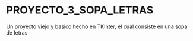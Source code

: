 # PROYECTO_3_SOPA_LETRAS
Un proyecto viejo y basico hecho en TKInter, el cual consiste en una sopa de letras
